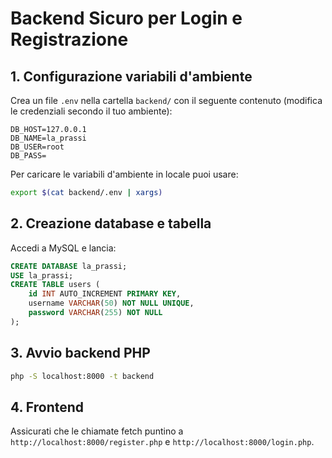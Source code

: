 # Backend Sicuro per Login e Registrazione

## 1. Configurazione variabili d'ambiente

Crea un file `.env` nella cartella `backend/` con il seguente contenuto (modifica le credenziali secondo il tuo ambiente):

```
DB_HOST=127.0.0.1
DB_NAME=la_prassi
DB_USER=root
DB_PASS=
```

Per caricare le variabili d'ambiente in locale puoi usare:

```bash
export $(cat backend/.env | xargs)
```

## 2. Creazione database e tabella

Accedi a MySQL e lancia:

```sql
CREATE DATABASE la_prassi;
USE la_prassi;
CREATE TABLE users (
    id INT AUTO_INCREMENT PRIMARY KEY,
    username VARCHAR(50) NOT NULL UNIQUE,
    password VARCHAR(255) NOT NULL
);
```

## 3. Avvio backend PHP

```bash
php -S localhost:8000 -t backend
```

## 4. Frontend

Assicurati che le chiamate fetch puntino a `http://localhost:8000/register.php` e `http://localhost:8000/login.php`. 